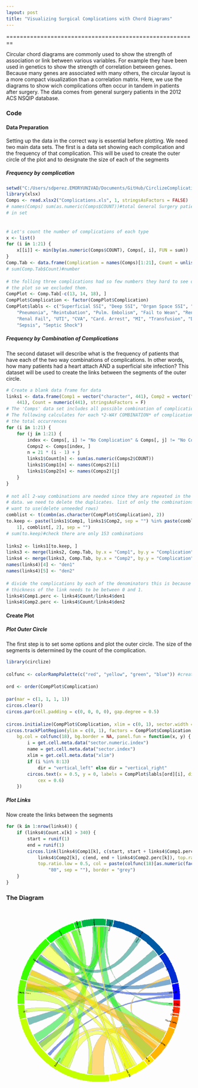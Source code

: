 ```yaml
---
layout: post
title: "Visualizing Surgical Complications with Chord Diagrams"
---
```

========================================================

Circular chord diagrams are commonly used to show the strength of association or link between various variables. For example they have been used in genetics to show the strength of correlation between genes. Because many genes are associated with many others, the circular layout is a more compact visualization than a correlation matrix. 
Here, we use the diagrams to show wich complications often occur in tandem in patients after surgery. The data comes from general surgery patients in the 2012  ACS NSQIP database.

###  Code

####   Data Preparation

Setting up the data in the correct way is essential before plotting. We need two main data sets. The first is a data set showing each complication and the frequency of that complication. This will be used to create the outer circle of the plot and to designate the size of each of the segments
##### Frequency by complication

```r
setwd("C:/Users/sdperez.EMORYUNIVAD/Documents/GitHub/CirclizeComplications")
library(xlsx)
Comps <- read.xlsx2("Complications.xls", 1, stringsAsFactors = FALSE)
# names(Comps) sum(as.numeric(Comps$COUNT))#total General Surgery patients
# in set


# Let's count the number of complications of each type
x <- list()
for (i in 1:21) {
    x[[i]] <- min(by(as.numeric(Comps$COUNT), Comps[, i], FUN = sum))
}
Comp.Tab <- data.frame(Complication = names(Comps)[1:21], Count = unlist(x))
# sum(Comp.Tab$Count)#number

# the folling three complications had so few numbers they hard to see on
# the plot so we excluded them.
CompPlot <- Comp.Tab[-c(13, 14, 18), ]
CompPlot$Complication <- factor(CompPlot$Complication)
CompPlot$labls <- c("Superficial SSI", "Deep SSI", "Organ Space SSI", "Wound Dehis", 
    "Pneumonia", "Reintubation", "Pulm. Embolism", "Fail to Wean", "Renal Insf.", 
    "Renal Fail", "UTI", "CVA", "Card. Arrest", "MI", "Transfusion", "DVT", 
    "Sepsis", "Septic Shock")
```

#####   Frequency by Combination of Complications
The second dataset will describe what is the frequency of patients that have each of the two way combinations of complications. In other words, how many patients had a heart attach AND a superficial site infection? This dataset will be used to create the links between the segments of the outer circle.



```r
# Create a blank data frame for data
links1 <- data.frame(Comp1 = vector("character", 441), Comp2 = vector("character", 
    441), Count = numeric(441), stringsAsFactors = F)
# The 'Comps' data set includes all possible combination of complications.
# The following calculates for each *2-WAY COMBINATION* of complications
# the total occurrences
for (i in 1:21) {
    for (j in 1:21) {
        index <- Comps[, i] != "No Complication" & Comps[, j] != "No Complication"
        Comps2 <- Comps[index, ]
        n = 21 * (i - 1) + j
        links1$Count[n] <- sum(as.numeric(Comps2$COUNT))
        links1$Comp1[n] <- names(Comps2)[i]
        links1$Comp2[n] <- names(Comps2)[j]
    }
}

# not all 2-way combinations are needed since they are repeated in the
# data. we need to delete the duplicates. list of only the combinations we
# want to use(delete unneeded rows)
comblist <- t(combn(as.character(CompPlot$Complication), 2))
to.keep <- paste(links1$Comp1, links1$Comp2, sep = "") %in% paste(comblist[, 
    1], comblist[, 2], sep = "")
# sum(to.keep)#check there are only 153 combinations

links2 <- links1[to.keep, ]
links3 <- merge(links2, Comp.Tab, by.x = "Comp1", by.y = "Complication")
links4 <- merge(links3, Comp.Tab, by.x = "Comp2", by.y = "Complication")
names(links4)[4] <- "den1"
names(links4)[5] <- "den2"

# divide the complications by each of the denominators this is because the
# thickness of the link needs to be between 0 and 1.
links4$Comp1.perc <- links4$Count/links4$den1
links4$Comp2.perc <- links4$Count/links4$den2
```


####  Create Plot

#####   Plot Outer Circle
The first step is to set some options and plot the outer circle. The size of the segments is determined by the count of the complication.


```r
library(circlize)

colfunc <- colorRampPalette(c("red", "yellow", "green", "blue")) #creating a color palette

ord <- order(CompPlot$Complication)

par(mar = c(1, 1, 1, 1))
circos.clear()
circos.par(cell.padding = c(0, 0, 0, 0), gap.degree = 0.5)

circos.initialize(CompPlot$Complication, xlim = c(0, 1), sector.width = c(CompPlot$Count[ord]))
circos.trackPlotRegion(ylim = c(0, 1), factors = CompPlot$Complication, track.height = 0.08, 
    bg.col = colfunc(18), bg.border = NA, panel.fun = function(x, y) {
        i = get.cell.meta.data("sector.numeric.index")
        name = get.cell.meta.data("sector.index")
        xlim = get.cell.meta.data("xlim")
        if (i %in% 8:13) 
            dir = "vertical_left" else dir = "vertical_right"
        circos.text(x = 0.5, y = 0, labels = CompPlot$labls[ord][i], direction = dir, 
            cex = 0.6)
    })

```
#####   Plot Links 
Now create the links between the segments

```r
for (k in 1:nrow(links4)) {
    if (links4$Count.x[k] > 340) {
        start = runif(1)
        end = runif(1)
        circos.link(links4$Comp1[k], c(start, start + links4$Comp1.perc[k]), 
            links4$Comp2[k], c(end, end + links4$Comp2.perc[k]), top.ratio = 0.48, 
            top.ratio.low = 0.5, col = paste(colfunc(18)[as.numeric(factor(links4$Comp1))[k]], 
                "80", sep = ""), border = "grey")
    }
}
```
### The Diagram

![chord diagram](/images/circlechord.png) 


